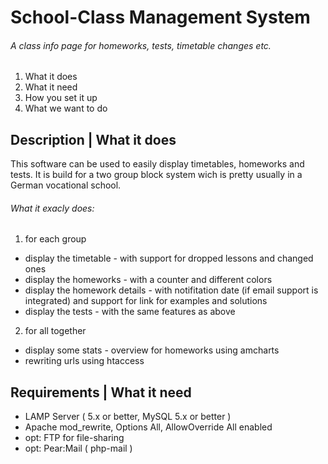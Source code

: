 School-Class Management System
=============

###### A class info page for homeworks, tests, timetable changes etc.

  1. What it does
  2. What it need
  3. How you set it up
  4. What we want to do

## Description | What it does

This software can be used to easily display timetables, homeworks and tests. It is build for a two group block system wich is pretty usually in a German vocational school.

###### What it exacly does:

1. for each group
 + display the timetable - with support for dropped lessons and changed ones
 + display the homeworks - with a counter and different colors
 + display the homework details - with notifitation date (if email support is integrated) and support for link for examples and solutions
 + display the tests - with the same features as above

2. for all together
 + display some stats - overview for homeworks using amcharts
 + rewriting urls using htaccess
 

## Requirements | What it need

+ LAMP Server ( 5.x or better, MySQL 5.x or better )
+ Apache mod_rewrite, Options All, AllowOverride All enabled
+ opt: FTP for file-sharing
+ opt: Pear:Mail ( php-mail )
